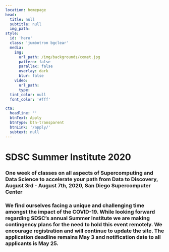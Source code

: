 ```yaml
---
location: homepage
head:
  title: null
  subtitle: null
  img_path:
style:
  id: 'hero'
  class: 'jumbotron bgclear'
  media:
    img:
      url_path: /img/backgrounds/comet.jpg
      pattern: false
      parallax: false
      overlay: dark
      blur: false
    video:
      url_path:
      type:
  tint_color: null
  font_color: '#fff'

cta:
  headline: ''
  btnText: Apply
  btnType: btn-transparent
  btnLink: '/apply/'
  subtext: null
---
```


# SDSC Summer Institute 2020

### One week of classes on all aspects of Supercomputing and Data Science to accelerate your path from Data to Discovery, August 3rd -  August 7th, 2020, San Diego Supercomputer Center

### We find ourselves facing a unique and challenging time amongst the impact of the COVID-19. While looking forward regarding SDSC’s annual Summer Institute we are making contingency plans for the need to hold this event remotely. We encourage registration and will continue to update the site. The application deadline remains May 3 and notification date to all applicants is May 25.
&nbsp;
